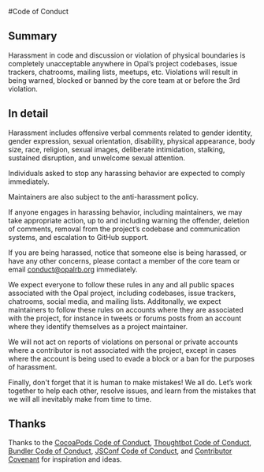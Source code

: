 #Code of Conduct

## Summary

Harassment in code and discussion or violation of physical boundaries is completely unacceptable anywhere in Opal’s project codebases, issue trackers, chatrooms, mailing lists, meetups, etc. Violations will result in being warned, blocked or banned by the core team at or before the 3rd violation.

## In detail

Harassment includes offensive verbal comments related to gender identity, gender expression, sexual orientation, disability, physical appearance, body size, race, religion, sexual images, deliberate intimidation, stalking, sustained disruption, and unwelcome sexual attention.

Individuals asked to stop any harassing behavior are expected to comply immediately.

Maintainers are also subject to the anti-harassment policy.

If anyone engages in harassing behavior, including maintainers, we may take appropriate action, up to and including warning the offender, deletion of comments, removal from the project’s codebase and communication systems, and escalation to GitHub support.

If you are being harassed, notice that someone else is being harassed, or have any other concerns, please contact a member of the core team or email <conduct@opalrb.org> immediately.

We expect everyone to follow these rules in any and all public spaces associated with the Opal project, including codebases, issue trackers, chatrooms, social media, and mailing lists. Additonally, we expect maintainers to follow these rules on accounts where they are associated with the project, for instance in tweets or forums posts from an account where they identify themselves as a project maintainer. 

We will not act on reports of violations on personal or private accounts where a contributor is not associated with the project, except in cases where the account is being used to evade a block or a ban for the purposes of harassment.

Finally, don't forget that it is human to make mistakes! We all do. Let’s work together to help each other, resolve issues, and learn from the mistakes that we will all inevitably make from time to time.

## Thanks

Thanks to the [CocoaPods Code of Conduct](https://github.com/CocoaPods/CocoaPods/blob/master/CODE_OF_CONDUCT.md), [Thoughtbot Code of Conduct](https://thoughtbot.com/open-source-code-of-conduct), [Bundler Code of Conduct](http://bundler.io/conduct.html), [JSConf Code of Conduct](http://jsconf.com/codeofconduct.html), and [Contributor Covenant](http://contributor-covenant.org/) for inspiration and ideas.
